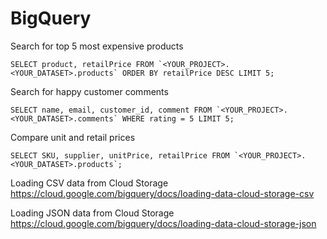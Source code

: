 # BigQuery


Search for top 5 most expensive products
```
SELECT product, retailPrice FROM `<YOUR_PROJECT>.<YOUR_DATASET>.products` ORDER BY retailPrice DESC LIMIT 5;
```
Search for happy customer comments
```
SELECT name, email, customer_id, comment FROM `<YOUR_PROJECT>.<YOUR_DATASET>.comments` WHERE rating = 5 LIMIT 5;
```
Compare unit and retail prices
```
SELECT SKU, supplier, unitPrice, retailPrice FROM `<YOUR_PROJECT>.<YOUR_DATASET>.products`;
```



Loading CSV data from Cloud Storage
https://cloud.google.com/bigquery/docs/loading-data-cloud-storage-csv

Loading JSON data from Cloud Storage
https://cloud.google.com/bigquery/docs/loading-data-cloud-storage-json